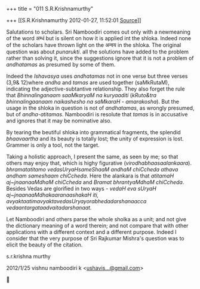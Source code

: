 +++
title = "011 S.R.Krishnamurthy"

+++
[[S.R.Krishnamurthy	2012-01-27, 11:52:01 [Source](https://groups.google.com/g/bvparishat/c/zS23nECkDwY)]]



Salutations to scholars. Sri Namboodiri comes out only with a newmeaning of the word अम्धं but is silent on how it is applied int the shloka. Indeed none of the scholars have thrown light on the अन्वय in the shloka. The original question was about *punarukti*. all the solutions have added to the problem rather than solving it, since the suggestions ignore that it is not a problem of *andhatamas* as presumed by some of them.



Indeed the *Ishavasya* uses *andhatamas* not in one verse but three verses (3,9& 12)where *andha* and *tamas* are used together (saMkRutaM), indicating the adjective-subtantive relationship. They also forget the rule that *Bhinnalinganaam saaMkaryaM* *na kuryaaditi* (*kRuto&tra bhinnalingaanaam naikashesho na saMkaraH - amarakosha*). But the usage in the shloka in question is not of *andhatamas*, as wrongly presumed, but of *andha-atitamas*. Namboodiri is resolute that *tamas* is in accusative and ignores that it may be nominative also.



By tearing the beutiful shloka into grammatical fragments, the splendid *bhaavaartha* and its beauty is totally lost; the unity of expression is lost. Grammer is only a tool, not the target.



Taking a holistic approach, I present the same, as seen by me; so that others may enjoy that, which is highy figurative (*virodhabhaasaalankaara*). *bhramatatitamo vedasUryaHsameShaaM andhaM chiCcheda athava andham sameshaam* *chiCcheda*. Here the alankara is that *atitamaH aj\~jnaanaaMdhaM chiCcheda* and *Bramat bhrantyaMdhaM chiCcheda*. Besides Vedas are glorified in two ways - *vedaH eva sUryaH aj\~jnaanaaMdhakaaranaashakaH iti, avyaktaatimavyaktavedasUryayorabhedadarshanaacca vedaantargataadvaitadarshanaat.*



Let Namboodiri and others parse the whole sholka as a unit; and not give the dictionary meaning of a word therein; and not compare that with other applications with a different context and a different purpose. Indeed I consider that the very purpose of Sri Rajkumar Mishra's question was to elicit the beauty of the citation.

s.r.krishna murthy



  
  


2012/1/25 vishnu namboodiri k \<[ushavis...@gmail.com]()\>



